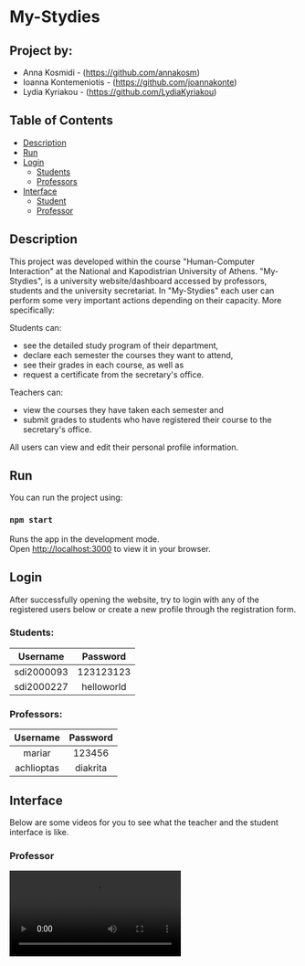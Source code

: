# My-Stydies

## Project by: 
- Anna Kosmidi - (https://github.com/annakosm)
- Ioanna Kontemeniotis - (https://github.com/joannakonte)
- Lydia Kyriakou - (https://github.com/LydiaKyriakou)

## Table of Contents
- [Description](#Description)
- [Run](#Run)
- [Login](#Login)
  - [Students](#Students)
  - [Professors](#Professors)
- [Interface](#Interface)
  - [Student](#Student)
  - [Professor](#Professor)


## Description
This project was developed within the course "Human-Computer Interaction" at the National and Kapodistrian University of Athens. "My-Stydies", is a university website/dashboard accessed by professors, students and the university secretariat. In "My-Stydies" each user can perform some very important actions depending on their capacity. More specifically:

Students can:
- see the detailed study program of their department, 
- declare each semester the courses they want to attend, 
- see their grades in each course, as well as 
- request a certificate from the secretary's office.

Teachers can:
- view the courses they have taken each semester and
- submit grades to students who have registered their course to the secretary's office.

All users can view and edit their personal profile information.

## Run
You can run the project using:
### `npm start`

Runs the app in the development mode.\
Open [http://localhost:3000](http://localhost:3000) to view it in your browser.

## Login
After successfully opening the website, try to login with any of the registered users below or create a new profile through the registration form.

### Students:
| Username           | Password |
| :----------------: | :------: |
| sdi2000093        | 123123123 |
| sdi2000227        | helloworld |


### Professors:
| Username           | Password |
| :----------------: | :------: |
| mariar        | 123456 |
| achlioptas    | diakrita |

## Interface
Below are some videos for you to see what the teacher and the student interface is like.

### Professor
![Professor](https://github.com/joannakonte/eam_project/blob/master/Videos/Professor.mp4)




